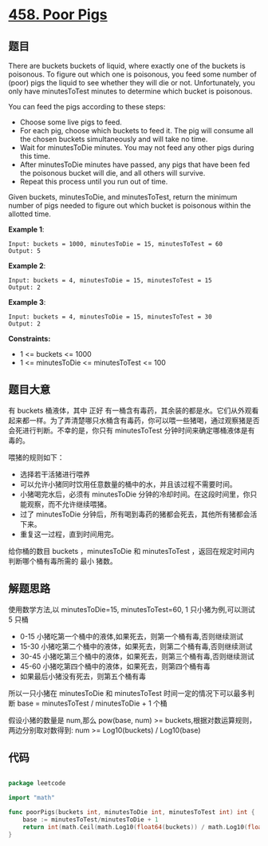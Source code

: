 # [458. Poor Pigs](https://leetcode.com/problems/poor-pigs/)

## 题目

There are buckets buckets of liquid, where exactly one of the buckets is poisonous. To figure out which one is poisonous, you feed some number of (poor) pigs the liquid to see whether they will die or not. Unfortunately, you only have minutesToTest minutes to determine which bucket is poisonous.

You can feed the pigs according to these steps:

- Choose some live pigs to feed.
- For each pig, choose which buckets to feed it. The pig will consume all the chosen buckets simultaneously and will take no time.
- Wait for minutesToDie minutes. You may not feed any other pigs during this time.
- After minutesToDie minutes have passed, any pigs that have been fed the poisonous bucket will die, and all others will survive.
- Repeat this process until you run out of time.

Given buckets, minutesToDie, and minutesToTest, return the minimum number of pigs needed to figure out which bucket is poisonous within the allotted time.

**Example 1**:

    Input: buckets = 1000, minutesToDie = 15, minutesToTest = 60
    Output: 5

**Example 2**:

    Input: buckets = 4, minutesToDie = 15, minutesToTest = 15
    Output: 2

**Example 3**:

    Input: buckets = 4, minutesToDie = 15, minutesToTest = 30
    Output: 2

**Constraints:**

- 1 <= buckets <= 1000
- 1 <= minutesToDie <= minutesToTest <= 100

## 题目大意

有 buckets 桶液体，其中 正好 有一桶含有毒药，其余装的都是水。它们从外观看起来都一样。为了弄清楚哪只水桶含有毒药，你可以喂一些猪喝，通过观察猪是否会死进行判断。不幸的是，你只有 minutesToTest 分钟时间来确定哪桶液体是有毒的。

喂猪的规则如下：

- 选择若干活猪进行喂养
- 可以允许小猪同时饮用任意数量的桶中的水，并且该过程不需要时间。
- 小猪喝完水后，必须有 minutesToDie 分钟的冷却时间。在这段时间里，你只能观察，而不允许继续喂猪。
- 过了 minutesToDie 分钟后，所有喝到毒药的猪都会死去，其他所有猪都会活下来。
- 重复这一过程，直到时间用完。

给你桶的数目 buckets ，minutesToDie 和 minutesToTest ，返回在规定时间内判断哪个桶有毒所需的 最小 猪数。

## 解题思路

使用数学方法,以 minutesToDie=15, minutesToTest=60, 1 只小猪为例,可以测试 5 只桶

- 0-15 小猪吃第一个桶中的液体,如果死去，则第一个桶有毒,否则继续测试
- 15-30 小猪吃第二个桶中的液体，如果死去，则第二个桶有毒,否则继续测试
- 30-45 小猪吃第三个桶中的液体，如果死去，则第三个桶有毒,否则继续测试
- 45-60 小猪吃第四个桶中的液体，如果死去，则第四个桶有毒
- 如果最后小猪没有死去，则第五个桶有毒

所以一只小猪在 minutesToDie 和 minutesToTest 时间一定的情况下可以最多判断 base = minutesToTest / minutesToDie + 1 个桶

假设小猪的数量是 num,那么 pow(base, num) >= buckets,根据对数运算规则，两边分别取对数得到: num >= Log10(buckets) / Log10(base) 

## 代码

```go

package leetcode

import "math"

func poorPigs(buckets int, minutesToDie int, minutesToTest int) int {
    base := minutesToTest/minutesToDie + 1
    return int(math.Ceil(math.Log10(float64(buckets)) / math.Log10(float64(base))))
}
```